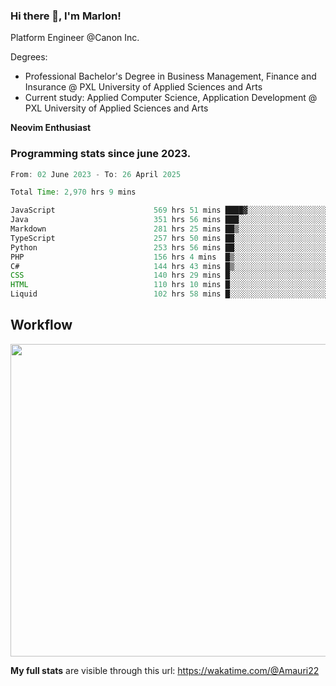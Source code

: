 
### Hi there 👋, I'm Marlon!

Platform Engineer @Canon Inc.

Degrees: 
- Professional Bachelor's Degree in Business Management, Finance and Insurance @ PXL University of Applied Sciences and Arts
- Current study: Applied Computer Science, Application Development @ PXL University of Applied Sciences and Arts

**Neovim Enthusiast**

### Programming stats since june 2023.
<!--START_SECTION:waka-->

```java
From: 02 June 2023 - To: 26 April 2025

Total Time: 2,970 hrs 9 mins

JavaScript                      569 hrs 51 mins ████▓░░░░░░░░░░░░░░░░░░░░   18.76 %
Java                            351 hrs 56 mins ███░░░░░░░░░░░░░░░░░░░░░░   11.58 %
Markdown                        281 hrs 25 mins ██▒░░░░░░░░░░░░░░░░░░░░░░   09.26 %
TypeScript                      257 hrs 50 mins ██░░░░░░░░░░░░░░░░░░░░░░░   08.49 %
Python                          253 hrs 56 mins ██░░░░░░░░░░░░░░░░░░░░░░░   08.36 %
PHP                             156 hrs 4 mins  █▒░░░░░░░░░░░░░░░░░░░░░░░   05.14 %
C#                              144 hrs 43 mins █▒░░░░░░░░░░░░░░░░░░░░░░░   04.76 %
CSS                             140 hrs 29 mins █░░░░░░░░░░░░░░░░░░░░░░░░   04.62 %
HTML                            110 hrs 10 mins █░░░░░░░░░░░░░░░░░░░░░░░░   03.63 %
Liquid                          102 hrs 58 mins █░░░░░░░░░░░░░░░░░░░░░░░░   03.39 %
```

<!--END_SECTION:waka-->

## Workflow
<a href="https://wakatime.com"><img width="750" height="500" src="https://wakatime.com/share/@Amauri22/c9755ad7-b574-44e4-a9ee-ddb3582724ea.png" /></a>

**My full stats** are visible through this url: https://wakatime.com/@Amauri22
